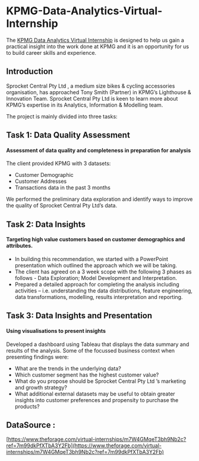 # KPMG-Data-Analytics-Virtual-Internship

The [KPMG Data Analytics Virtual Internship](https://www.theforage.com/virtual-internships/theme/m7W4GMqeT3bh9Nb2c/KPMG-Data-Analytics-Virtual-Internship?ref=7m99dkPfXTbA3Y2Fb) is designed to help us gain a practical insight into the work done at KPMG and it is an opportunity for us to build career skills and experience.

## Introduction

Sprocket Central Pty Ltd , a medium size bikes & cycling accessories organisation, has approached Tony Smith (Partner) in KPMG’s Lighthouse & Innovation Team. Sprocket Central Pty Ltd  is keen to learn more about KPMG’s expertise in its Analytics, Information & Modelling team. 

The project is mainly divided into three tasks:

## Task 1: Data Quality Assessment
#### Assessment of data quality and completeness in preparation for analysis

The client provided KPMG with 3 datasets:

* Customer Demographic 
* Customer Addresses
* Transactions data in the past 3 months

We performed the preliminary data exploration and identify ways to improve the quality of Sprocket Central Pty Ltd’s data.

## Task 2: Data Insights
#### Targeting high value customers based on customer demographics and attributes.

* In building this recommendation, we started with a PowerPoint presentation which outlined the approach which we will be taking. 
* The client has agreed on a 3 week scope with the following 3 phases as follows - Data Exploration; Model Development and Interpretation.
* Prepared a detailed approach for completing the analysis including activities – i.e. understanding the data distributions, feature engineering, data transformations, modelling, results interpretation and reporting.

## Task 3: Data Insights and Presentation
#### Using visualisations to present insights

Developed a dashboard using Tableau that displays the data summary and results of the analysis. Some of the focussed business context when presenting findings were: 
* What are the trends in the underlying data?
* Which customer segment has the highest customer value?
* What do you propose should be Sprocket Central Pty Ltd ’s marketing and growth strategy?
* What additional external datasets may be useful to obtain greater insights into customer preferences and propensity to purchase the products?

## DataSource : 
[https://www.theforage.com/virtual-internships/m7W4GMqeT3bh9Nb2c?ref=7m99dkPfXTbA3Y2Fb](https://www.theforage.com/virtual-internships/m7W4GMqeT3bh9Nb2c?ref=7m99dkPfXTbA3Y2Fb)
